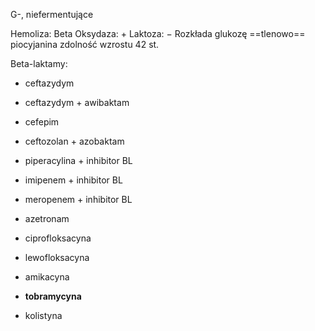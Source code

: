 G-, niefermentujące


Hemoliza: Beta
Oksydaza: $+$
Laktoza: $-$
Rozkłada glukozę ==tlenowo==
piocyjanina
zdolność wzrostu 42 st.


Beta-laktamy:
- ceftazydym
- ceftazydym + awibaktam
- cefepim
- ceftozolan + azobaktam
- piperacylina + inhibitor BL
- imipenem + inhibitor BL
- meropenem + inhibitor BL
- azetronam

- ciprofloksacyna
- lewofloksacyna
- amikacyna
- **tobramycyna**
- kolistyna